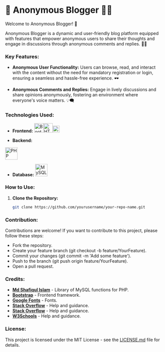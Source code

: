 # 👩 Anonymous Blogger 👨‍💻

Welcome to Anonymous Blogger! 🚀

Anonymous Blogger is a dynamic and user-friendly blog platform
equipped with features that empower anonymous users to share their
thoughts and engage in discussions through anonymous comments
and replies. 💬✨



### Key Features:

- **Anonymous User Functionality:** Users can browse, read, and interact with the content without the need for mandatory registration or login, ensuring a seamless and hassle-free experience. 🕶️
  
- **Anonymous Comments and Replies:** Engage in lively discussions and share opinions anonymously, fostering an environment where everyone's voice matters. 💡🗨️

### Technologies Used:

- **Frontend:** <img src="https://getbootstrap.com/docs/5.1/assets/brand/bootstrap-logo.svg" alt="Bootstrap Logo" width="30"><img src="https://upload.wikimedia.org/wikipedia/commons/6/61/HTML5_logo_and_wordmark.svg" alt="HTML Logo" width="30"><img src="https://upload.wikimedia.org/wikipedia/commons/d/d5/CSS3_logo_and_wordmark.svg" alt="CSS Logo" width="22">

- **Backend:**
<img src="https://www.php.net/images/logos/new-php-logo.svg" alt="PHP Logo" width="40">

- **Database:** <img src="https://upload.wikimedia.org/wikipedia/en/d/dd/MySQL_logo.svg" alt="MySQL Logo" width="40">

### How to Use:

1. **Clone the Repository:**
   ```bash
   git clone https://github.com/yourusername/your-repo-name.git
    ```


###    Contribution:
Contributions are welcome! If you want to contribute to this project, please follow these steps:


- Fork the repository.
- Create your feature branch (git checkout -b feature/YourFeature).
- Commit your changes (git commit -m 'Add some feature').
- Push to the branch (git push origin feature/YourFeature).
- Open a pull request.


### Credits:

- [**Md Shafiqul Islam**](https://github.com/shafikcmt) - Library of MySQL functions for PHP.
- [**Bootstrap**](https://getbootstrap.com/) - Frontend framework.
- [**Google Fonts**](https://fonts.google.com/) - Fonts.
- [**Stack Overflow**](https://stackoverflow.com/) - Help and guidance.
- [**Stack Overflow**](https://stackoverflow.com/) - Help and guidance.
- [**W3Schools**](https://www.w3schools.com/) - Help and guidance.


### License:

This project is licensed under the MIT License - see the [LICENSE.md](LICENSE.md) file for details.
